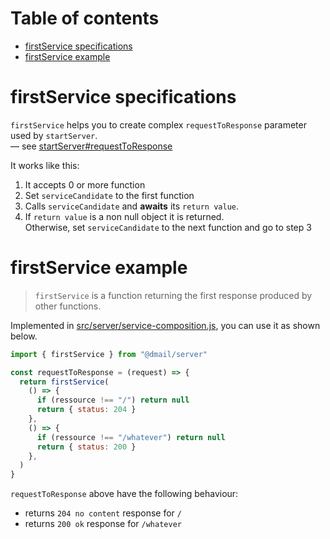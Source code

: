 # Table of contents

- [firstService specifications](#firstService-specifications)
- [firstService example](#firstService-example)

# firstService specifications

`firstService` helps you to create complex `requestToResponse` parameter used by `startServer`.<br />
— see [startServer#requestToResponse](./start-server.md#requestToResponse)

It works like this:

1. It accepts 0 or more function
2. Set `serviceCandidate` to the first function
3. Calls `serviceCandidate` and **awaits** its `return value`.
4. If `return value` is a non null object it is returned.<br />
   Otherwise, set `serviceCandidate` to the next function and go to step 3

# firstService example

> `firstService` is a function returning the first response produced by other functions.

Implemented in [src/server/service-composition.js](../src/server/service-composition.js), you can use it as shown below.

```js
import { firstService } from "@dmail/server"

const requestToResponse = (request) => {
  return firstService(
    () => {
      if (ressource !== "/") return null
      return { status: 204 }
    },
    () => {
      if (ressource !== "/whatever") return null
      return { status: 200 }
    },
  )
}
```

`requestToResponse` above have the following behaviour:

- returns `204 no content` response for `/`
- returns `200 ok` response for `/whatever`
